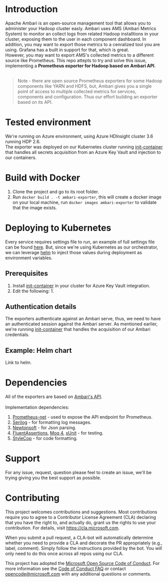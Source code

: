 # Introduction
Apache Ambari is an open-source management tool that allows you to administer your Hadoop cluster easly. Ambari uses AMS (Ambari Metrics System) to monitor an collect logs from related Hadoop installtions in your cluster, exposing them to the user in each component dashboard. In addition, you may want to export those metrics to a cenralized tool you are using. Grafana has a built in support for that, which is great.</br>
However, you may want to export AMS's collected metrics to a different source like Prometheus. This repo attepts to try and solve this issue, implementing a **Prometheus exporter for Hadoop based on Ambari API**. </br></br>

> Note - there are open source Prometheus exporters for some Hadoop components like YARN and HDFS, but, Ambari gives you a single point of access to multiple collected metrics for services, components and configuration. Thus our effort building an exporter based on its API.



# Tested environment
We're running on Azure environment, using Azure HDInsight cluster 3.6 running HDP 2.6. <br>
The exporter was deployed on our Kubernetes cluster running [init-container](https://github.com/Hexadite/acs-keyvault-agent) that handles all secrets acquisition from an Azure Key Vault and injection to our containers.



# Build with Docker
1. Clone the project and go to its root folder.
2. Run `docker build . -t ambari-exporter`, this will create a docker image on your local machine, run `docker images ambari-exporter` to validate that the image exists.

# Deploying to Kubernetes

Every service requires settings file to run, an example of full settings file can be found [here](test\ComponentTests\appsettings.json). But, since we're using Kubernetes as our orchestrator, we can leverage  [helm](https://github.com/helm/charts) to inject those values during deployment as environment variables.<br>

## Prerequisites
1. Install [init-container](https://github.com/Hexadite/acs-keyvault-agent) in your cluster for Azure Key Vault integration.
2. Edit the following:
   1. 
## Authentication details
The exporters authenticate against an Ambari serve, thus, we need to have an authenticated session against the Ambari server. As mentioned earlier, we're running [init-container](https://github.com/Hexadite/acs-keyvault-agent) that handles the acquisition of our Ambari credentials.

## Example: Helm chart
Link to helm.



# Dependencies
All of the exporters are based on [Ambari's API](https://github.com/apache/ambari/blob/trunk/ambari-server/docs/api/v1/index.md). <br><br>
Implementation dependencies:
1. [Prometheus-net]([https://link](https://github.com/prometheus-net/prometheus-net)) - used to expose the API endpoint for Prometheus.
2. [Serilog](https://github.com/serilog/serilog-aspnetcore) - for formatting log messages.
3. [Newtonsoft](https://github.com/JamesNK/Newtonsoft.Json) - for Json parsing.
4. [FluentAssertions](https://github.com/fluentassertions/fluentassertions), [Moq 4](https://github.com/moq/moq4), [xUnit](https://xunit.github.io/) - for testing.
5. [StyleCop](https://github.com/StyleCop/StyleCop) - for code formatting.




# Support
For any issue, request, question please feel to create an issue, we'll be trying giving you the best support as possible.



# Contributing

This project welcomes contributions and suggestions.  Most contributions require you to agree to a
Contributor License Agreement (CLA) declaring that you have the right to, and actually do, grant us
the rights to use your contribution. For details, visit https://cla.microsoft.com.

When you submit a pull request, a CLA-bot will automatically determine whether you need to provide
a CLA and decorate the PR appropriately (e.g., label, comment). Simply follow the instructions
provided by the bot. You will only need to do this once across all repos using our CLA.

This project has adopted the [Microsoft Open Source Code of Conduct](https://opensource.microsoft.com/codeofconduct/).
For more information see the [Code of Conduct FAQ](https://opensource.microsoft.com/codeofconduct/faq/) or
contact [opencode@microsoft.com](mailto:opencode@microsoft.com) with any additional questions or comments.

